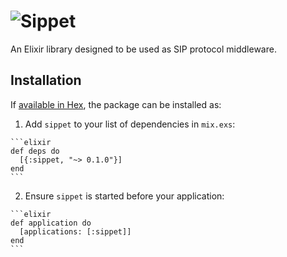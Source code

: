 ![Sippet](http://sippet.github.io/sippet/public/apple-touch-icon-144-precomposed.png)
=========

An Elixir library designed to be used as SIP protocol middleware.

## Installation

If [available in Hex](https://hex.pm/docs/publish), the package can be installed as:

  1. Add `sippet` to your list of dependencies in `mix.exs`:

    ```elixir
    def deps do
      [{:sippet, "~> 0.1.0"}]
    end
    ```

  2. Ensure `sippet` is started before your application:

    ```elixir
    def application do
      [applications: [:sippet]]
    end
    ```

